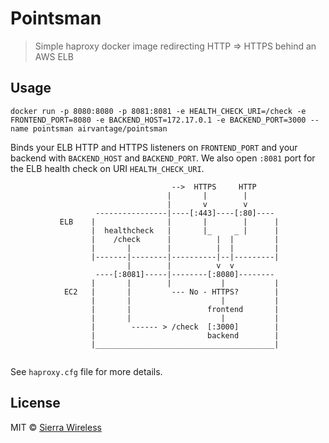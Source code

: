   Pointsman
================
> Simple haproxy docker image redirecting HTTP => HTTPS behind an AWS ELB

Usage
-----

`docker run -p 8080:8080 -p 8081:8081 -e HEALTH_CHECK_URI=/check -e FRONTEND_PORT=8080 -e BACKEND_HOST=172.17.0.1 -e BACKEND_PORT=3000 --name pointsman airvantage/pointsman`

Binds your ELB HTTP and HTTPS listeners on `FRONTEND_PORT`  and your backend with `BACKEND_HOST` and `BACKEND_PORT`. We also open `:8081` port for the ELB health check on URI `HEALTH_CHECK_URI`.


```
                                    -->  HTTPS     HTTP
                                   |       |        |
                                   |       v        v
                   ----------------|----[:443]----[:80]----
           ELB    |                |       |        |      |
                  |  healthcheck   |       |_     _ |      |
                  |    /check      |          |  |         |
                  |       |        |          |  |         |
                  |-------|--------|----------|--|---------|
                          |        |          v  v
                   ----[:8081]-----|--------[:8080]--------
                  |       |        |           |           |
            EC2   |       |         --- No - HTTPS?        |
                  |       |                    |           |
                  |       |                 frontend       |
                  |       |                    |           |
                  |        ------ > /check  [:3000]        |
                  |                         backend        |
                  |________________________________________|
                  

```

See `haproxy.cfg` file for more details.

License
-------

MIT © [Sierra Wireless](http://wwww.sierrawireless.com)
